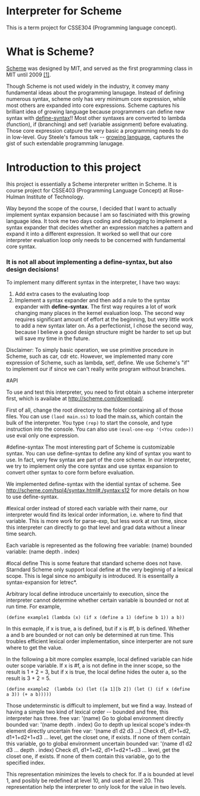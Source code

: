 # Interpreter for Scheme
This is a term project for CSSE304 (Programming language concept).

# What is Scheme?
[Scheme](http://scheme.com/tspl4/) was designed by MIT, and served as the first programming class in MIT until 2009 [[1]](https://cemerick.com/2009/03/24/why-mit-now-uses-python-instead-of-scheme-for-its-undergraduate-cs-program/).

Though Scheme is not used widely in the industry, it convey many fundamental ideas about the programming lanugage.
Instead of defining numerous syntax, scheme only has very minimum core expression, while most others are expanded into core expressions. 
Scheme captures his brilliant idea of growing language because programmers can define new syntax with [define-syntax](http://scheme.com/tspl4/syntax.html#./syntax:s12)!!
Most other syntaxes are converted to lambda (function), if (branching) and set! (variable assignment) before evaluating. Those core expression catpure the very basic a programming needs to do in low-level.
Guy Steele's famous talk -- [growing language](http://www.youtube.com/watch?v=_ahvzDzKdB0), captures the gist of such extendable programming lanugage.

# Introduction to this project
Ihis project is essentially a Scheme interpreter written in Scheme. It is course project for CSSE403 (Programming Language Concept) at Rose-Hulman Institute of Technology.

Way beyond the scope of the course, I decided that I want to actually implement syntax expansion because I am so fasciniated with this growing language idea. It took me two days coding and debugging to implement a syntax expander that decides whether an expression matches a pattern and expand it into a different expression. It worked so well that our core interpreter evaluation loop only needs to be concerned with fundamental core syntax.

### It is not all about implementing a <b>define-syntax</b>, but also design decisions!
To implement many different syntax in the interpreter, I have two ways:
1. Add extra cases to the evaluating loop
2. Implement a syntax expander and then add a rule to the syntax expander with <b>define-syntax</b>.
The first way requires a lot of work changing many places in the kernel evaluation loop.
The second way requires significant amount of effort at the beginning, but very little work to add a new syntax later on.
As a perfectionist, I chose the second way, because I believe a good design structure might be harder to set up but will save my time in the future.


Disclaimer: To simply basic operation, we use primitive procedure in Scheme, such as car, cdr etc.
However, we implemented many core expression of Scheme, such as lambda, set!, define. 
We use Scheme's "if" to implement our if since we can't really write program without branches.

#API

To use and test this interpreter, you need to first obtain a scheme interpreter first, which is availabe at http://scheme.com/download/.

First of all, change the root directory to the folder containing all of those files.
You can use `(laod main.ss)` to load the main.ss, which contain the bulk of the interpreter.
You type `(rep)` to start the console, and type instruction into the console.
You can also use `(eval-one-exp '(<You code>))` use eval only one expression.

#define-syntax
The most interesting part of Scheme is customizable syntax. You can use define-syntax to define any kind of syntax you want to use. In fact, very few syntax are part of the core scheme. In our interpreter, we try to implement only the core syntax and use syntax expansion to convert other syntax to core form before evaluation.

We implemented define-syntax with the idential syntax of scheme. See http://scheme.com/tspl4/syntax.html#./syntax:s12 for more details on how to use define-syntax.


#lexical order
instead of stored each variable with their name, our interpreter would find its lexical order information, i.e. where to find that variable. This is more work for parse-exp, but less work at run time, since this interpreter can directly to go that level and grad data without a linear time search.

Each variable is represented as the following
free variable: (name)
bounded variable: (name depth . index)

#local define
This is some feature that standard scheme does not have. Starndard Scheme only support local define at the very beginnig of a lexical scope. This is legal since no ambiguity is introduced. It is essentailly a syntax-expansion for letrec*.

Arbitrary local define introduce uncertainly to execution, since the interpreter cannot determine whether certain variable is bounded or not at run time. For example,

``
(define example1
	(lambda (x)
		(if x
			(define a 1)
			(define b 1))
		a
		b))
``

In this exmaple, if x is true, a is defined, but if x is #f, b is defined. Whether a and b are bounded or not can only be determined at run time. This troubles efficient lexical order implementation, since interperter are not sure where to get the value.

In the following a bit more complex example, local defined variable can hide outer scope variable. If x is #f, a is not define in the inner scope, so the result is 1 + 2 = 3, but if x is true, the local define hides the outer a, so the result is 3 + 2 = 5.

``
(define example2 
	(lambda (x)
		(let ([a 1][b 2])
			(let ()
				(if x
					(define a 3))
				(+ a b)))))
``

Those undeterminstic is difficult to implement, but we find a way.
Instead of having a simple two kind of lexical order -- bounded and free, this interpreter has three.
free var: '(name)
	Go to global environment directly
bounded var: '(name depth . index)
	Go to depth up lexical scope's index-th element directly
uncertain free var: '(name d1 d2 d3 ...)
	Check d1, d1+1+d2, d1+1+d2+1+d3 … level, get the closet one, if exists. If none of them contain this variable, go to global environment
uncertain bounded var: '(name d1 d2 d3 ... depth . index)
	Check d1, d1+1+d2, d1+1+d2+1+d3 … level, get the closet one, if exists. If none of them contain this variable, go to the specified index.

This representation minimizes the levels to check for. If a is bounded at level 1, and posibly be redefined at level 10, and used at level 20. This representation help the interpreter to only look for the value in two levels.





